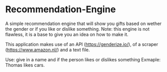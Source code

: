 # Recommendation-Engine
A simple recommendation engine that will show you gifts based on wether the gender or if you like or dislike something. Note: this engine is not flawless, it is a base to give you an idea on how to make it.

This application makes use of an API (https://genderize.io/), of a scraper (https://www.amazon.nl/) and a text file.

Use: give in a name and if the person likes or dislikes something
Exmaple: Thomas likes cars.
